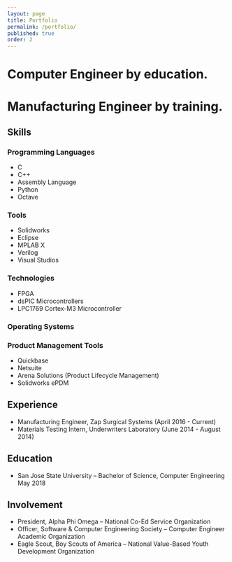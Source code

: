 ```yaml
---
layout: page
title: Portfolio
permalink: /portfolio/
published: true
order: 2
---
```


 # Computer Engineer by education.
 # Manufacturing Engineer by training.

## Skills
### Programming Languages
- C
- C++
- Assembly Language
- Python
- Octave
### Tools
- Solidworks
- Eclipse
- MPLAB X
- Verilog
- Visual Studios
### Technologies
- FPGA
- dsPIC Microcontrollers
- LPC1769 Cortex-M3 Microcontroller
### Operating Systems
### Product Management Tools
- Quickbase
- Netsuite
- Arena Solutions (Product Lifecycle Management)
- Solidworks ePDM

## Experience
- Manufacturing Engineer, Zap Surgical Systems (April 2016 - Current)
- Materials Testing Intern, Underwriters Laboratory (June 2014 - August 2014)

## Education
- San Jose State University – Bachelor of Science, Computer Engineering	May 2018

## Involvement
- President, Alpha Phi Omega – National Co-Ed Service Organization		
- Officer, Software & Computer Engineering Society – Computer Engineer Academic Organization
- Eagle Scout, Boy Scouts of America – National Value-Based Youth Development Organization
